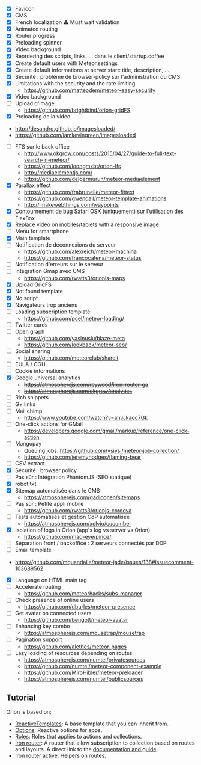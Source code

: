 - [X] Favicon
- [X] CMS
- [X] French localization :warning: Must wait validation
- [X] Animated routing
- [X] Router progress
- [X] Preloading spinner
- [X] Video background
- [X] Reordering des scripts, links, ... dans le client/startup.coffee
- [X] Create default users with Meteor.settings
- [X] Create default informations at server start: title, description, ...
- [X] Sécurité : problème de browser-policy sur l'administration du CMS
- [X] Limitations with the security and the rate limiting
  - https://github.com/matteodem/meteor-easy-security
- [X] Video background
- [ ] Upload d'image
  - https://github.com/brightbind/orion-gridFS
- [X] Preloading de la video
- http://desandro.github.io/imagesloaded/
- https://github.com/iamkevingreen/imagesloaded
- [ ] FTS sur le back office
  - http://www.okgrow.com/posts/2015/04/27/guide-to-full-text-search-in-meteor/
  - https://github.com/loongmxbt/orion-lfs
  - http://mediaelementjs.com/
  - https://github.com/delgermurun/meteor-mediaelement
- [X] Parallax effect
  - https://github.com/frabrunelle/meteor-fittext
  - https://github.com/gwendall/meteor-template-animations
  - http://imakewebthings.com/waypoints
- [X] Contournement de bug Safari OSX (uniquement) sur l'utilisation des FlexBox
- [X] Replace video on mobiles/tablets with a responsive image
- [ ] Menu for smartphone
- [X] Main template
- [ ] Notification de déconnexions du serveur
  - https://github.com/alexreich/meteor-machina
  - https://github.com/francocatena/meteor-status
- [ ] Notification d'erreurs sur le serveur
- [ ] Intégration Gmap avec CMS
  - https://github.com/rwatts3/orionjs-maps
- [X] Upload GridFS
- [X] Not found template
- [X] No script
- [X] Navigateurs trop anciens
- [ ] Loading subscription template
  - https://github.com/pcel/meteor-loading/
- [ ] Twitter cards
- [ ] Open graph
  - https://github.com/yasinuslu/blaze-meta
  - https://github.com/lookback/meteor-seo/
- [ ] Social sharing
  - https://github.com/meteorclub/shareit
- [ ] EULA / CGU
- [ ] Cookie informations
- [X] Google universal analytics
  - ~~https://atmospherejs.com/reywood/iron-router-ga~~
  - ~~https://atmospherejs.com/okgrow/analytics~~
- [ ] Rich snippets
- [ ] G+ links
- [ ] Mail chimp
  - https://www.youtube.com/watch?v=ahvJkaoc7Gk
- [ ] One-click actions for GMail
  - https://developers.google.com/gmail/markup/reference/one-click-action
- [ ] Mangopay
  - Queuing jobs: https://github.com/vsivsi/meteor-job-collection/
  - https://github.com/jeremyhodges/flaming-bear
- [ ] CSV extract
- [X] Sécurité : browser policy
- [ ] Pas sûr : Intégration PhantomJS (SEO statique)
- [X] robot.txt
- [X] Sitemap automatisée dans le CMS
  - https://atmospherejs.com/gadicohen/sitemaps
- [ ] Pas sûr : Petite appli mobile
  - https://github.com/rwatts3/orionjs-cordova
- [ ] Tests automatisés et gestion CdP automatisée
  - https://atmospherejs.com/xolvio/cucumber
- [X] Isolation of logs in Orion (app's log vs server vs Orion)
  - https://github.com/mad-eye/pince/
- [ ] Séparation front / backoffice : 2 serveurs connectés par DDP
- [ ] Email template
 - https://github.com/mquandalle/meteor-jade/issues/138#issuecomment-103689562
- [X] Language on HTML main tag
- [ ] Accelerate routing
  - https://github.com/meteorhacks/subs-manager
- [ ] Check presence of online users
  - https://github.com/dburles/meteor-presence
- [ ] Get avatar on connected users
  - https://github.com/bengott/meteor-avatar
- [ ] Enhancing key combo
  - https://atmospherejs.com/mousetrap/mousetrap
- [ ] Pagination support
  - https://github.com/alethes/meteor-pages
- [ ] Lazy loading of resources depending on routes
  - https://atmospherejs.com/numtel/privatesources
  - https://github.com/numtel/meteor-component-example
  - https://github.com/MiroHibler/meteor-preloader
  - https://atmospherejs.com/numtel/publicsources

## Tutorial
Orion is based on:
- [ReactiveTemplates](https://github.com/nicolaslopezj/reactive-templates): A base template that you can inherit from.
- [Options](https://github.com/nicolaslopezj/options): Reactive options for apps.
- [Roles](https://github.com/nicolaslopezj/roles): Roles that applies to actions and collections.
- [Iron router](https://github.com/iron-meteor/iron-router): A router that allow subscription to collection based on routes and layouts. A direct link to the [documentation and guide](https://github.com/iron-meteor/iron-router/blob/devel/Guide.md).
- [Iron router active](https://github.com/zimme/meteor-iron-router-active): Helpers on routes.
